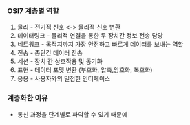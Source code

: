 ### OSI7 계층별 역할
1. 물리 - 전기적 신호 <-> 물리적 신호 변환
2. 데이터링크 - 물리적 연결을 통한 두 장치간 정보 전송 담당
3. 네트워크 - 목적지까지 가장 안전하고 빠르게 데이터를 보내는 역할
4. 전송 - 종단간 데이터 전송
5. 세션 - 장치 간 상호작용 및 동기화
6. 표현 - 데이터 포맷 변환 (부호화, 압축,암호화, 복호화)
7. 응용 - 사용자와의 밀접한 인터페이스



### 계층화한 이유
- 통신 과정을 단계별로 파악할 수 있기 때문에
